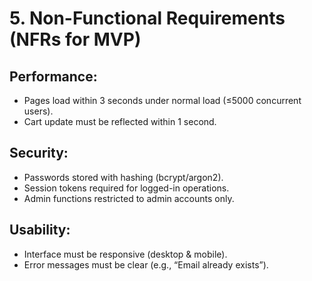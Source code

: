 # 5. Non-Functional Requirements (NFRs for MVP)
## Performance:
  - Pages load within 3 seconds under normal load (≤5000 concurrent users).
  - Cart update must be reflected within 1 second.
## Security:
  - Passwords stored with hashing (bcrypt/argon2).
  - Session tokens required for logged-in operations.
  - Admin functions restricted to admin accounts only.
## Usability:
  - Interface must be responsive (desktop & mobile).
  - Error messages must be clear (e.g., “Email already exists”).
